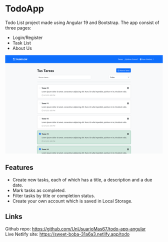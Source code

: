 # TodoApp

Todo List project made using Angular 19 and Bootstrap. The app consist of three pages:

- Login/Register
- Task List
- About Us

![](preview.png)

## Features

- Create new tasks, each of which has a title, a description and a due date.
- Mark tasks as completed.
- Filter tasks by title or completion status.
- Create your own account which is saved in Local Storage.

## Links

Github repo: https://github.com/UnUsuarioMas67/todo-app-angular \
Live Netlify site: https://sweet-boba-31a6a3.netlify.app/todo
